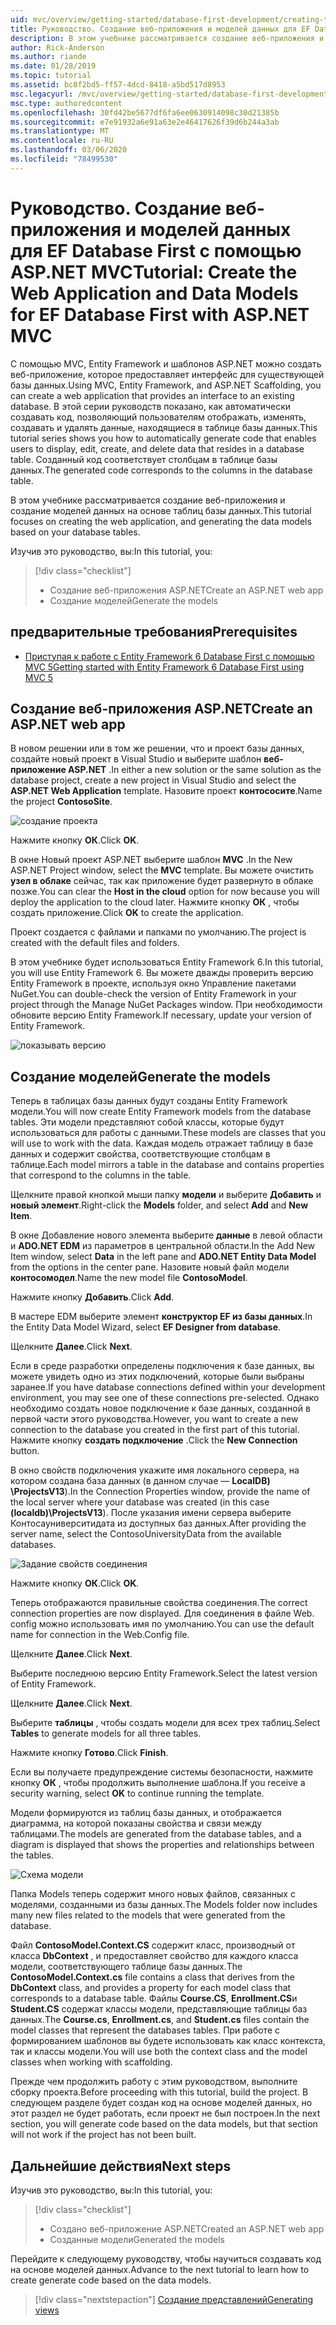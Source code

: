 ```yaml
---
uid: mvc/overview/getting-started/database-first-development/creating-the-web-application
title: Руководство. Создание веб-приложения и моделей данных для EF Database First с помощью ASP.NET MVC
description: В этом учебнике рассматривается создание веб-приложения и создание моделей данных на основе таблиц базы данных.
author: Rick-Anderson
ms.author: riande
ms.date: 01/28/2019
ms.topic: tutorial
ms.assetid: bc8f2bd5-ff57-4dcd-8418-a5bd517d8953
msc.legacyurl: /mvc/overview/getting-started/database-first-development/creating-the-web-application
msc.type: authoredcontent
ms.openlocfilehash: 30fd42be5677df6fa6ee0630914098c30d21385b
ms.sourcegitcommit: e7e91932a6e91a63e2e46417626f39d6b244a3ab
ms.translationtype: MT
ms.contentlocale: ru-RU
ms.lasthandoff: 03/06/2020
ms.locfileid: "78499530"
---
```

# <a name="tutorial-create-the-web-application-and-data-models-for-ef-database-first-with-aspnet-mvc"></a><span data-ttu-id="f0c89-103">Руководство. Создание веб-приложения и моделей данных для EF Database First с помощью ASP.NET MVC</span><span class="sxs-lookup"><span data-stu-id="f0c89-103">Tutorial: Create the Web Application and Data Models for EF Database First with ASP.NET MVC</span></span>

 <span data-ttu-id="f0c89-104">С помощью MVC, Entity Framework и шаблонов ASP.NET можно создать веб-приложение, которое предоставляет интерфейс для существующей базы данных.</span><span class="sxs-lookup"><span data-stu-id="f0c89-104">Using MVC, Entity Framework, and ASP.NET Scaffolding, you can create a web application that provides an interface to an existing database.</span></span> <span data-ttu-id="f0c89-105">В этой серии руководств показано, как автоматически создавать код, позволяющий пользователям отображать, изменять, создавать и удалять данные, находящиеся в таблице базы данных.</span><span class="sxs-lookup"><span data-stu-id="f0c89-105">This tutorial series shows you how to automatically generate code that enables users to display, edit, create, and delete data that resides in a database table.</span></span> <span data-ttu-id="f0c89-106">Созданный код соответствует столбцам в таблице базы данных.</span><span class="sxs-lookup"><span data-stu-id="f0c89-106">The generated code corresponds to the columns in the database table.</span></span>

<span data-ttu-id="f0c89-107">В этом учебнике рассматривается создание веб-приложения и создание моделей данных на основе таблиц базы данных.</span><span class="sxs-lookup"><span data-stu-id="f0c89-107">This tutorial focuses on creating the web application, and generating the data models based on your database tables.</span></span>

<span data-ttu-id="f0c89-108">Изучив это руководство, вы:</span><span class="sxs-lookup"><span data-stu-id="f0c89-108">In this tutorial, you:</span></span>

> [!div class="checklist"]
> * <span data-ttu-id="f0c89-109">Создание веб-приложения ASP.NET</span><span class="sxs-lookup"><span data-stu-id="f0c89-109">Create an ASP.NET web app</span></span>
> * <span data-ttu-id="f0c89-110">Создание моделей</span><span class="sxs-lookup"><span data-stu-id="f0c89-110">Generate the models</span></span>

## <a name="prerequisites"></a><span data-ttu-id="f0c89-111">предварительные требования</span><span class="sxs-lookup"><span data-stu-id="f0c89-111">Prerequisites</span></span>

* [<span data-ttu-id="f0c89-112">Приступая к работе с Entity Framework 6 Database First с помощью MVC 5</span><span class="sxs-lookup"><span data-stu-id="f0c89-112">Getting started with Entity Framework 6 Database First using MVC 5</span></span>](setting-up-database.md)

## <a name="create-an-aspnet-web-app"></a><span data-ttu-id="f0c89-113">Создание веб-приложения ASP.NET</span><span class="sxs-lookup"><span data-stu-id="f0c89-113">Create an ASP.NET web app</span></span>

<span data-ttu-id="f0c89-114">В новом решении или в том же решении, что и проект базы данных, создайте новый проект в Visual Studio и выберите шаблон **веб-приложение ASP.NET** .</span><span class="sxs-lookup"><span data-stu-id="f0c89-114">In either a new solution or the same solution as the database project, create a new project in Visual Studio and select the **ASP.NET Web Application** template.</span></span> <span data-ttu-id="f0c89-115">Назовите проект **контососите**.</span><span class="sxs-lookup"><span data-stu-id="f0c89-115">Name the project **ContosoSite**.</span></span>

![создание проекта](creating-the-web-application/_static/image1.png)

<span data-ttu-id="f0c89-117">Нажмите кнопку **ОК**.</span><span class="sxs-lookup"><span data-stu-id="f0c89-117">Click **OK**.</span></span>

<span data-ttu-id="f0c89-118">В окне Новый проект ASP.NET выберите шаблон **MVC** .</span><span class="sxs-lookup"><span data-stu-id="f0c89-118">In the New ASP.NET Project window, select the **MVC** template.</span></span> <span data-ttu-id="f0c89-119">Вы можете очистить **узел в облаке** сейчас, так как приложение будет развернуто в облаке позже.</span><span class="sxs-lookup"><span data-stu-id="f0c89-119">You can clear the **Host in the cloud** option for now because you will deploy the application to the cloud later.</span></span> <span data-ttu-id="f0c89-120">Нажмите кнопку **ОК** , чтобы создать приложение.</span><span class="sxs-lookup"><span data-stu-id="f0c89-120">Click **OK** to create the application.</span></span>

<span data-ttu-id="f0c89-121">Проект создается с файлами и папками по умолчанию.</span><span class="sxs-lookup"><span data-stu-id="f0c89-121">The project is created with the default files and folders.</span></span>

<span data-ttu-id="f0c89-122">В этом учебнике будет использоваться Entity Framework 6.</span><span class="sxs-lookup"><span data-stu-id="f0c89-122">In this tutorial, you will use Entity Framework 6.</span></span> <span data-ttu-id="f0c89-123">Вы можете дважды проверить версию Entity Framework в проекте, используя окно Управление пакетами NuGet.</span><span class="sxs-lookup"><span data-stu-id="f0c89-123">You can double-check the version of Entity Framework in your project through the Manage NuGet Packages window.</span></span> <span data-ttu-id="f0c89-124">При необходимости обновите версию Entity Framework.</span><span class="sxs-lookup"><span data-stu-id="f0c89-124">If necessary, update your version of Entity Framework.</span></span>

![показывать версию](creating-the-web-application/_static/image3.png)

## <a name="generate-the-models"></a><span data-ttu-id="f0c89-126">Создание моделей</span><span class="sxs-lookup"><span data-stu-id="f0c89-126">Generate the models</span></span>

<span data-ttu-id="f0c89-127">Теперь в таблицах базы данных будут созданы Entity Framework модели.</span><span class="sxs-lookup"><span data-stu-id="f0c89-127">You will now create Entity Framework models from the database tables.</span></span> <span data-ttu-id="f0c89-128">Эти модели представляют собой классы, которые будут использоваться для работы с данными.</span><span class="sxs-lookup"><span data-stu-id="f0c89-128">These models are classes that you will use to work with the data.</span></span> <span data-ttu-id="f0c89-129">Каждая модель отражает таблицу в базе данных и содержит свойства, соответствующие столбцам в таблице.</span><span class="sxs-lookup"><span data-stu-id="f0c89-129">Each model mirrors a table in the database and contains properties that correspond to the columns in the table.</span></span>

<span data-ttu-id="f0c89-130">Щелкните правой кнопкой мыши папку **модели** и выберите **Добавить** и **новый элемент**.</span><span class="sxs-lookup"><span data-stu-id="f0c89-130">Right-click the **Models** folder, and select **Add** and **New Item**.</span></span>

<span data-ttu-id="f0c89-131">В окне Добавление нового элемента выберите **данные** в левой области и **ADO.NET EDM** из параметров в центральной области.</span><span class="sxs-lookup"><span data-stu-id="f0c89-131">In the Add New Item window, select **Data** in the left pane and **ADO.NET Entity Data Model** from the options in the center pane.</span></span> <span data-ttu-id="f0c89-132">Назовите новый файл модели **контосомодел**.</span><span class="sxs-lookup"><span data-stu-id="f0c89-132">Name the new model file **ContosoModel**.</span></span>

<span data-ttu-id="f0c89-133">Нажмите кнопку **Добавить**.</span><span class="sxs-lookup"><span data-stu-id="f0c89-133">Click **Add**.</span></span>

<span data-ttu-id="f0c89-134">В мастере EDM выберите элемент **конструктор EF из базы данных**.</span><span class="sxs-lookup"><span data-stu-id="f0c89-134">In the Entity Data Model Wizard, select **EF Designer from database**.</span></span>

<span data-ttu-id="f0c89-135">Щелкните **Далее**.</span><span class="sxs-lookup"><span data-stu-id="f0c89-135">Click **Next**.</span></span>

<span data-ttu-id="f0c89-136">Если в среде разработки определены подключения к базе данных, вы можете увидеть одно из этих подключений, которые были выбраны заранее.</span><span class="sxs-lookup"><span data-stu-id="f0c89-136">If you have database connections defined within your development environment, you may see one of these connections pre-selected.</span></span> <span data-ttu-id="f0c89-137">Однако необходимо создать новое подключение к базе данных, созданной в первой части этого руководства.</span><span class="sxs-lookup"><span data-stu-id="f0c89-137">However, you want to create a new connection to the database you created in the first part of this tutorial.</span></span> <span data-ttu-id="f0c89-138">Нажмите кнопку **создать подключение** .</span><span class="sxs-lookup"><span data-stu-id="f0c89-138">Click the **New Connection** button.</span></span>

<span data-ttu-id="f0c89-139">В окно свойств подключения укажите имя локального сервера, на котором создана база данных (в данном случае — **LocalDB) \ProjectsV13**).</span><span class="sxs-lookup"><span data-stu-id="f0c89-139">In the Connection Properties window, provide the name of the local server where your database was created (in this case **(localdb)\ProjectsV13**).</span></span> <span data-ttu-id="f0c89-140">После указания имени сервера выберите Контосауниверситидата из доступных баз данных.</span><span class="sxs-lookup"><span data-stu-id="f0c89-140">After providing the server name, select the ContosoUniversityData from the available databases.</span></span>

![Задание свойств соединения](creating-the-web-application/_static/image8.png)

<span data-ttu-id="f0c89-142">Нажмите кнопку **ОК**.</span><span class="sxs-lookup"><span data-stu-id="f0c89-142">Click **OK**.</span></span>

<span data-ttu-id="f0c89-143">Теперь отображаются правильные свойства соединения.</span><span class="sxs-lookup"><span data-stu-id="f0c89-143">The correct connection properties are now displayed.</span></span> <span data-ttu-id="f0c89-144">Для соединения в файле Web. config можно использовать имя по умолчанию.</span><span class="sxs-lookup"><span data-stu-id="f0c89-144">You can use the default name for connection in the Web.Config file.</span></span>

<span data-ttu-id="f0c89-145">Щелкните **Далее**.</span><span class="sxs-lookup"><span data-stu-id="f0c89-145">Click **Next**.</span></span>

<span data-ttu-id="f0c89-146">Выберите последнюю версию Entity Framework.</span><span class="sxs-lookup"><span data-stu-id="f0c89-146">Select the latest version of Entity Framework.</span></span>

<span data-ttu-id="f0c89-147">Щелкните **Далее**.</span><span class="sxs-lookup"><span data-stu-id="f0c89-147">Click **Next**.</span></span>

<span data-ttu-id="f0c89-148">Выберите **таблицы** , чтобы создать модели для всех трех таблиц.</span><span class="sxs-lookup"><span data-stu-id="f0c89-148">Select **Tables** to generate models for all three tables.</span></span>

<span data-ttu-id="f0c89-149">Нажмите кнопку **Готово**.</span><span class="sxs-lookup"><span data-stu-id="f0c89-149">Click **Finish**.</span></span>

<span data-ttu-id="f0c89-150">Если вы получаете предупреждение системы безопасности, нажмите кнопку **ОК** , чтобы продолжить выполнение шаблона.</span><span class="sxs-lookup"><span data-stu-id="f0c89-150">If you receive a security warning, select **OK** to continue running the template.</span></span>

<span data-ttu-id="f0c89-151">Модели формируются из таблиц базы данных, и отображается диаграмма, на которой показаны свойства и связи между таблицами.</span><span class="sxs-lookup"><span data-stu-id="f0c89-151">The models are generated from the database tables, and a diagram is displayed that shows the properties and relationships between the tables.</span></span>

![Схема модели](creating-the-web-application/_static/image11.png)

<span data-ttu-id="f0c89-153">Папка Models теперь содержит много новых файлов, связанных с моделями, созданными из базы данных.</span><span class="sxs-lookup"><span data-stu-id="f0c89-153">The Models folder now includes many new files related to the models that were generated from the database.</span></span>

<span data-ttu-id="f0c89-154">Файл **ContosoModel.Context.CS** содержит класс, производный от класса **DbContext** , и предоставляет свойство для каждого класса модели, соответствующего таблице базы данных.</span><span class="sxs-lookup"><span data-stu-id="f0c89-154">The **ContosoModel.Context.cs** file contains a class that derives from the **DbContext** class, and provides a property for each model class that corresponds to a database table.</span></span> <span data-ttu-id="f0c89-155">Файлы **Course.CS**, **Enrollment.CS**и **Student.CS** содержат классы модели, представляющие таблицы баз данных.</span><span class="sxs-lookup"><span data-stu-id="f0c89-155">The **Course.cs**, **Enrollment.cs**, and **Student.cs** files contain the model classes that represent the databases tables.</span></span> <span data-ttu-id="f0c89-156">При работе с формированием шаблонов вы будете использовать как класс контекста, так и классы модели.</span><span class="sxs-lookup"><span data-stu-id="f0c89-156">You will use both the context class and the model classes when working with scaffolding.</span></span>

<span data-ttu-id="f0c89-157">Прежде чем продолжить работу с этим руководством, выполните сборку проекта.</span><span class="sxs-lookup"><span data-stu-id="f0c89-157">Before proceeding with this tutorial, build the project.</span></span> <span data-ttu-id="f0c89-158">В следующем разделе будет создан код на основе моделей данных, но этот раздел не будет работать, если проект не был построен.</span><span class="sxs-lookup"><span data-stu-id="f0c89-158">In the next section, you will generate code based on the data models, but that section will not work if the project has not been built.</span></span>

## <a name="next-steps"></a><span data-ttu-id="f0c89-159">Дальнейшие действия</span><span class="sxs-lookup"><span data-stu-id="f0c89-159">Next steps</span></span>

<span data-ttu-id="f0c89-160">Изучив это руководство, вы:</span><span class="sxs-lookup"><span data-stu-id="f0c89-160">In this tutorial, you:</span></span>

> [!div class="checklist"]
> * <span data-ttu-id="f0c89-161">Создано веб-приложение ASP.NET</span><span class="sxs-lookup"><span data-stu-id="f0c89-161">Created an ASP.NET web app</span></span>
> * <span data-ttu-id="f0c89-162">Созданные модели</span><span class="sxs-lookup"><span data-stu-id="f0c89-162">Generated the models</span></span>

<span data-ttu-id="f0c89-163">Перейдите к следующему руководству, чтобы научиться создавать код на основе моделей данных.</span><span class="sxs-lookup"><span data-stu-id="f0c89-163">Advance to the next tutorial to learn how to create generate code based on the data models.</span></span>
> [!div class="nextstepaction"]
> [<span data-ttu-id="f0c89-164">Создание представлений</span><span class="sxs-lookup"><span data-stu-id="f0c89-164">Generating views</span></span>](generating-views.md)
